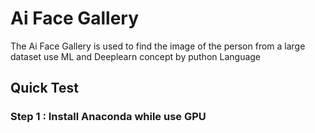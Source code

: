 # Ai Face Gallery 
 The Ai Face Gallery is used to find the image of the person from a large dataset use ML and Deeplearn concept by puthon Language

## Quick Test 
### Step 1 : Install Anaconda while use GPU 
